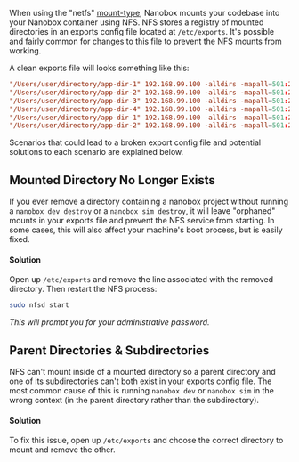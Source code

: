 When using the "netfs" [mount-type](/local-dev/local-config/nanobox-config-yml/#mount-type), Nanobox mounts your codebase into your Nanobox container using NFS. NFS stores a registry of mounted directories in an exports config file located at `/etc/exports`. It's possible and fairly common for changes to this file to prevent the NFS mounts from working.

A clean exports file will looks something like this:

```conf
"/Users/user/directory/app-dir-1" 192.168.99.100 -alldirs -mapall=501:20
"/Users/user/directory/app-dir-2" 192.168.99.100 -alldirs -mapall=501:20
"/Users/user/directory/app-dir-3" 192.168.99.100 -alldirs -mapall=501:20
"/Users/user/directory/app-dir-4" 192.168.99.100 -alldirs -mapall=501:20
"/Users/user/directory/app-dir-1" 192.168.99.100 -alldirs -mapall=501:20
"/Users/user/directory/app-dir-2" 192.168.99.100 -alldirs -mapall=501:20
```

Scenarios that could lead to a broken export config file and potential solutions to each scenario are explained below.

## Mounted Directory No Longer Exists
If you ever remove a directory containing a nanobox project without running a `nanobox dev destroy` or a `nanobox sim destroy`, it will leave "orphaned" mounts in your exports file and prevent the NFS service from starting. In some cases, this will also affect your machine's boot process, but is easily fixed.

#### Solution
Open up `/etc/exports` and remove the line associated with the removed directory. Then restart the NFS process:

```bash
sudo nfsd start
```

*This will prompt you for your administrative password.*

## Parent Directories & Subdirectories
NFS can't mount inside of a mounted directory so a parent directory and one of its subdirectories can't both exist in your exports config file. The most common cause of this is running `nanobox dev` or `nanobox sim` in the wrong context (in the parent directory rather than the subdirectory).

#### Solution
To fix this issue, open up `/etc/exports` and choose the correct directory to mount and remove the other.
